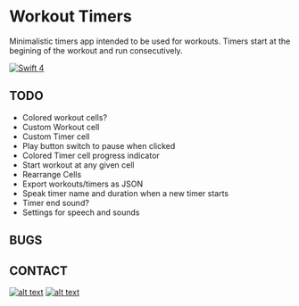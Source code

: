
# Workout Timers
Minimalistic timers app intended to be used for workouts. Timers start at the begining of the workout and run consecutively.

<p align="left">
    <a href="https://swift.org">
        <img src="http://img.shields.io/badge/swift-4.1-brightgreen.svg" alt="Swift 4">
    </a>
</p>

## TODO
* Colored workout cells?
* Custom Workout cell
* Custom Timer cell
* Play button switch to pause when clicked
* Colored Timer cell progress indicator
* Start workout at any given cell
* Rearrange Cells
* Export workouts/timers as JSON
* Speak timer name and duration when a new timer starts
* Timer end sound?
* Settings for speech and sounds

## BUGS


## CONTACT
<!-- display the social media buttons in your README -->

[![alt text][1.1]][1]
[![alt text][6.1]][6]


<!-- links to social media icons -->
<!-- no need to change these -->

<!-- icons with padding -->

[1.1]: http://i.imgur.com/tXSoThF.png (@RoboticSnailSW)
[6.1]: http://i.imgur.com/0o48UoR.png (github)

<!-- icons without padding -->

[1.2]: http://i.imgur.com/wWzX9uB.png (@RoboticSnailSW)
[6.2]: http://i.imgur.com/9I6NRUm.png (github)


<!-- links to your social media accounts -->
<!-- update these accordingly -->

[1]: http://www.twitter.com/roboticsnailSW
[6]: http://www.github.com/jmcsmith/workout-timers
